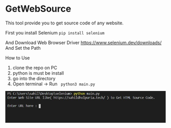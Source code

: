 # GetWebSource
This tool provide you to get source code of any website.

First you install Selenium <code>pip install selenium</code>

And Download Web Browser Driver https://www.selenium.dev/downloads/
And Set the Path 

How to Use
1. clone the repo on PC
2. python is must be install
3. go into the directory
4. Open terminal -> Run <code> python3 main.py</code>

<img src="https://github.com/Sahildholpuria/GetWebSource/blob/main/src/windows.JPG">

